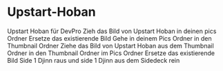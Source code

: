# Upstart-Hoban
Upstart Hoban für DevPro
Zieh das Bild von Upstart Hoban in deinen pics Ordner
Ersetze das existierende Bild
Gehe in deinem Pics Ordner in den Thumbnail Ordner
Ziehe das Bild von Upstart Hoban aus dem Thumbnail Ordner in den Thumbnail Ordner im Pics Ordner
Ersetze das existierende Bild
Side 1 Djinn raus und side 1 Djinn aus dem Sidedeck rein

